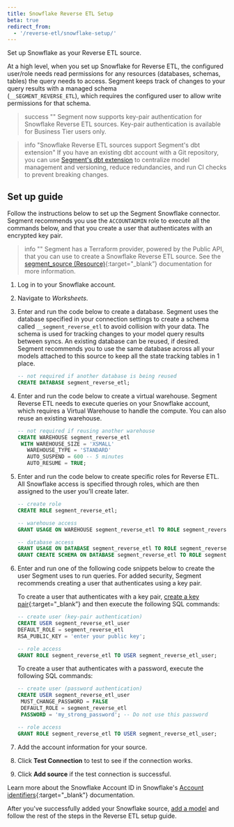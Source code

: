 ```yaml
---
title: Snowflake Reverse ETL Setup
beta: true
redirect_from:
  - '/reverse-etl/snowflake-setup/'
---
```


Set up Snowflake as your Reverse ETL source. 

At a high level, when you set up Snowflake for Reverse ETL, the configured user/role needs read permissions for any resources (databases, schemas, tables) the query needs to access. Segment keeps track of changes to your query results with a managed schema <br>(`__SEGMENT_REVERSE_ETL`), which requires the configured user to allow write permissions for that schema.

> success ""
> Segment now supports key-pair authentication for Snowflake Reverse ETL sources. Key-pair authentication is available for Business Tier users only.

> info "Snowflake Reverse ETL sources support Segment's dbt extension"
> If you have an existing dbt account with a Git repository, you can use [Segment's dbt extension](/docs/segment-app/extensions/dbt/) to centralize model management and versioning, reduce redundancies, and run CI checks to prevent breaking changes.

## Set up guide
Follow the instructions below to set up the Segment Snowflake connector. Segment recommends you use the `ACCOUNTADMIN` role to execute all the commands below, and that you create a user that authenticates with an encrypted key pair.

> info ""
> Segment has a Terraform provider, powered by the Public API, that you can use to create a Snowflake Reverse ETL source. See the [segment_source (Resource)](https://registry.terraform.io/providers/segmentio/segment/latest/docs/resources/source){:target="_blank”} documentation for more information.

1. Log in to your Snowflake account.
2. Navigate to *Worksheets*.
3. Enter and run the code below to create a database.
   Segment uses the database specified in your connection settings to create a schema called `__segment_reverse_etl` to avoid collision with your data. The schema is used for tracking changes to your model query results between syncs.
   An existing database can be reused, if desired. Segment recommends you to use the same database across all your models attached to this source to keep all the state tracking tables in 1 place.

   ```sql
   -- not required if another database is being reused
   CREATE DATABASE segment_reverse_etl;
   ```
4. Enter and run the code below to create a virtual warehouse.
   Segment Reverse ETL needs to execute queries on your Snowflake account, which requires a Virtual Warehouse to handle the compute. You can also reuse an existing warehouse.

   ```sql
   -- not required if reusing another warehouse
   CREATE WAREHOUSE segment_reverse_etl
    WITH WAREHOUSE_SIZE = 'XSMALL'
      WAREHOUSE_TYPE = 'STANDARD'
      AUTO_SUSPEND = 600 -- 5 minutes
      AUTO_RESUME = TRUE;
   ```
5. Enter and run the code below to create specific roles for Reverse ETL.
   All Snowflake access is specified through roles, which are then assigned to the user you’ll create later.

   ```sql
   -- create role
   CREATE ROLE segment_reverse_etl;

   -- warehouse access
   GRANT USAGE ON WAREHOUSE segment_reverse_etl TO ROLE segment_reverse_etl;

   -- database access
   GRANT USAGE ON DATABASE segment_reverse_etl TO ROLE segment_reverse_etl;
   GRANT CREATE SCHEMA ON DATABASE segment_reverse_etl TO ROLE segment_reverse_etl;
   ```
6. Enter and run one of the following code snippets below to create the user Segment uses to run queries. For added security, Segment recommends creating a user that authenticates using a key pair.

   To create a user that authenticates with a key pair, [create a key pair](https://docs.snowflake.com/en/user-guide/key-pair-auth#configuring-key-pair-authentication){:target="_blank”} and then execute the following SQL commands: 
   ``` sql
   -- create user (key-pair authentication)
   CREATE USER segment_reverse_etl_user
   DEFAULT_ROLE = segment_reverse_etl
   RSA_PUBLIC_KEY = 'enter your public key';

   -- role access
   GRANT ROLE segment_reverse_etl TO USER segment_reverse_etl_user;
   ```

   To create a user that authenticates with a password, execute the following SQL commands:
   ```sql
   -- create user (password authentication)
   CREATE USER segment_reverse_etl_user
    MUST_CHANGE_PASSWORD = FALSE
    DEFAULT_ROLE = segment_reverse_etl
    PASSWORD = 'my_strong_password'; -- Do not use this password

   -- role access
   GRANT ROLE segment_reverse_etl TO USER segment_reverse_etl_user;
   ```
7. Add the account information for your source.  
5. Click **Test Connection** to test to see if the connection works.
6. Click **Add source** if the test connection is successful.

<!--- need to test what information needs to be entered into Segment UI --->

Learn more about the Snowflake Account ID in Snowflake's [Account identifiers](https://docs.snowflake.com/en/user-guide/admin-account-identifier.html){:target="_blank"} documentation.

After you've successfully added your Snowflake source, [add a model](/docs/connections/reverse-etl/setup/#step-2-add-a-model) and follow the rest of the steps in the Reverse ETL setup guide.